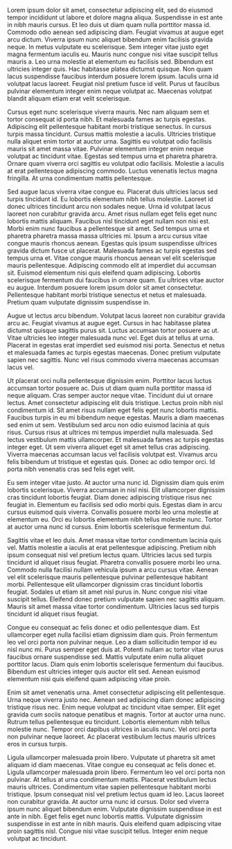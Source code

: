 Lorem ipsum dolor sit amet, consectetur adipiscing elit, sed do eiusmod tempor incididunt ut labore et dolore magna aliqua. Suspendisse in est ante in nibh mauris cursus. Et leo duis ut diam quam nulla porttitor massa id. Commodo odio aenean sed adipiscing diam. Feugiat vivamus at augue eget arcu dictum. Viverra ipsum nunc aliquet bibendum enim facilisis gravida neque. In metus vulputate eu scelerisque. Sem integer vitae justo eget magna fermentum iaculis eu. Mauris nunc congue nisi vitae suscipit tellus mauris a. Leo urna molestie at elementum eu facilisis sed. Bibendum est ultricies integer quis. Hac habitasse platea dictumst quisque. Non quam lacus suspendisse faucibus interdum posuere lorem ipsum. Iaculis urna id volutpat lacus laoreet. Feugiat nisl pretium fusce id velit. Purus ut faucibus pulvinar elementum integer enim neque volutpat ac. Maecenas volutpat blandit aliquam etiam erat velit scelerisque.

Cursus eget nunc scelerisque viverra mauris. Nec nam aliquam sem et tortor consequat id porta nibh. Et malesuada fames ac turpis egestas. Adipiscing elit pellentesque habitant morbi tristique senectus. In cursus turpis massa tincidunt. Cursus mattis molestie a iaculis. Ultricies tristique nulla aliquet enim tortor at auctor urna. Sagittis eu volutpat odio facilisis mauris sit amet massa vitae. Pulvinar elementum integer enim neque volutpat ac tincidunt vitae. Egestas sed tempus urna et pharetra pharetra. Ornare quam viverra orci sagittis eu volutpat odio facilisis. Molestie a iaculis at erat pellentesque adipiscing commodo. Luctus venenatis lectus magna fringilla. At urna condimentum mattis pellentesque.

Sed augue lacus viverra vitae congue eu. Placerat duis ultricies lacus sed turpis tincidunt id. Eu lobortis elementum nibh tellus molestie. Laoreet id donec ultrices tincidunt arcu non sodales neque. Urna id volutpat lacus laoreet non curabitur gravida arcu. Amet risus nullam eget felis eget nunc lobortis mattis aliquam. Faucibus nisl tincidunt eget nullam non nisi est. Morbi enim nunc faucibus a pellentesque sit amet. Sed tempus urna et pharetra pharetra massa massa ultricies mi. Ipsum a arcu cursus vitae congue mauris rhoncus aenean. Egestas quis ipsum suspendisse ultrices gravida dictum fusce ut placerat. Malesuada fames ac turpis egestas sed tempus urna et. Vitae congue mauris rhoncus aenean vel elit scelerisque mauris pellentesque. Adipiscing commodo elit at imperdiet dui accumsan sit. Euismod elementum nisi quis eleifend quam adipiscing. Lobortis scelerisque fermentum dui faucibus in ornare quam. Eu ultrices vitae auctor eu augue. Interdum posuere lorem ipsum dolor sit amet consectetur. Pellentesque habitant morbi tristique senectus et netus et malesuada. Pretium quam vulputate dignissim suspendisse in.

Augue ut lectus arcu bibendum. Volutpat lacus laoreet non curabitur gravida arcu ac. Feugiat vivamus at augue eget. Cursus in hac habitasse platea dictumst quisque sagittis purus sit. Luctus accumsan tortor posuere ac ut. Vitae ultricies leo integer malesuada nunc vel. Eget duis at tellus at urna. Placerat in egestas erat imperdiet sed euismod nisi porta. Senectus et netus et malesuada fames ac turpis egestas maecenas. Donec pretium vulputate sapien nec sagittis. Nunc vel risus commodo viverra maecenas accumsan lacus vel.

Ut placerat orci nulla pellentesque dignissim enim. Porttitor lacus luctus accumsan tortor posuere ac. Duis ut diam quam nulla porttitor massa id neque aliquam. Cras semper auctor neque vitae. Tincidunt dui ut ornare lectus. Amet consectetur adipiscing elit duis tristique. Lectus proin nibh nisl condimentum id. Sit amet risus nullam eget felis eget nunc lobortis mattis. Faucibus turpis in eu mi bibendum neque egestas. Mauris a diam maecenas sed enim ut sem. Vestibulum sed arcu non odio euismod lacinia at quis risus. Cursus risus at ultrices mi tempus imperdiet nulla malesuada. Sed lectus vestibulum mattis ullamcorper. Et malesuada fames ac turpis egestas integer eget. Ut sem viverra aliquet eget sit amet tellus cras adipiscing. Viverra maecenas accumsan lacus vel facilisis volutpat est. Vivamus arcu felis bibendum ut tristique et egestas quis. Donec ac odio tempor orci. Id porta nibh venenatis cras sed felis eget velit.

Eu sem integer vitae justo. At auctor urna nunc id. Dignissim diam quis enim lobortis scelerisque. Viverra accumsan in nisl nisi. Elit ullamcorper dignissim cras tincidunt lobortis feugiat. Diam donec adipiscing tristique risus nec feugiat in. Elementum eu facilisis sed odio morbi quis. Egestas diam in arcu cursus euismod quis viverra. Convallis posuere morbi leo urna molestie at elementum eu. Orci eu lobortis elementum nibh tellus molestie nunc. Tortor at auctor urna nunc id cursus. Enim lobortis scelerisque fermentum dui.

Sagittis vitae et leo duis. Amet massa vitae tortor condimentum lacinia quis vel. Mattis molestie a iaculis at erat pellentesque adipiscing. Pretium nibh ipsum consequat nisl vel pretium lectus quam. Ultricies lacus sed turpis tincidunt id aliquet risus feugiat. Pharetra convallis posuere morbi leo urna. Commodo nulla facilisi nullam vehicula ipsum a arcu cursus vitae. Aenean vel elit scelerisque mauris pellentesque pulvinar pellentesque habitant morbi. Pellentesque elit ullamcorper dignissim cras tincidunt lobortis feugiat. Sodales ut etiam sit amet nisl purus in. Nunc congue nisi vitae suscipit tellus. Eleifend donec pretium vulputate sapien nec sagittis aliquam. Mauris sit amet massa vitae tortor condimentum. Ultricies lacus sed turpis tincidunt id aliquet risus feugiat.

Congue eu consequat ac felis donec et odio pellentesque diam. Est ullamcorper eget nulla facilisi etiam dignissim diam quis. Proin fermentum leo vel orci porta non pulvinar neque. Leo a diam sollicitudin tempor id eu nisl nunc mi. Purus semper eget duis at. Potenti nullam ac tortor vitae purus faucibus ornare suspendisse sed. Mattis vulputate enim nulla aliquet porttitor lacus. Diam quis enim lobortis scelerisque fermentum dui faucibus. Bibendum est ultricies integer quis auctor elit sed. Aenean euismod elementum nisi quis eleifend quam adipiscing vitae proin.

Enim sit amet venenatis urna. Amet consectetur adipiscing elit pellentesque. Urna neque viverra justo nec. Aenean sed adipiscing diam donec adipiscing tristique risus nec. Enim neque volutpat ac tincidunt vitae semper. Elit eget gravida cum sociis natoque penatibus et magnis. Tortor at auctor urna nunc. Rutrum tellus pellentesque eu tincidunt. Lobortis elementum nibh tellus molestie nunc. Tempor orci dapibus ultrices in iaculis nunc. Vel orci porta non pulvinar neque laoreet. Ac placerat vestibulum lectus mauris ultrices eros in cursus turpis.

Ligula ullamcorper malesuada proin libero. Vulputate ut pharetra sit amet aliquam id diam maecenas. Vitae congue eu consequat ac felis donec et. Ligula ullamcorper malesuada proin libero. Fermentum leo vel orci porta non pulvinar. At tellus at urna condimentum mattis. Placerat vestibulum lectus mauris ultrices. Condimentum vitae sapien pellentesque habitant morbi tristique. Ipsum consequat nisl vel pretium lectus quam id leo. Lacus laoreet non curabitur gravida. At auctor urna nunc id cursus. Dolor sed viverra ipsum nunc aliquet bibendum enim. Vulputate dignissim suspendisse in est ante in nibh. Eget felis eget nunc lobortis mattis. Vulputate dignissim suspendisse in est ante in nibh mauris. Quis eleifend quam adipiscing vitae proin sagittis nisl. Congue nisi vitae suscipit tellus. Integer enim neque volutpat ac tincidunt.